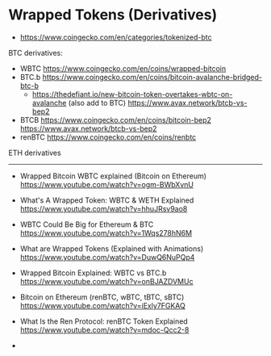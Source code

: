 # Wrapped Tokens (Derivatives)

- https://www.coingecko.com/en/categories/tokenized-btc

BTC derivatives:
- WBTC
	https://www.coingecko.com/en/coins/wrapped-bitcoin
- BTC.b
	https://www.coingecko.com/en/coins/bitcoin-avalanche-bridged-btc-b
	- https://thedefiant.io/new-bitcoin-token-overtakes-wbtc-on-avalanche (also add to BTC)
	https://www.avax.network/btcb-vs-bep2
- BTCB
	https://www.coingecko.com/en/coins/bitcoin-bep2
	https://www.avax.network/btcb-vs-bep2
- renBTC
	https://www.coingecko.com/en/coins/renbtc


ETH derivatives

---

- Wrapped Bitcoin WBTC explained (Bitcoin on Ethereum)
  https://www.youtube.com/watch?v=ogm-BWbXvnU
  
- What's A Wrapped Token: WBTC & WETH Explained
  https://www.youtube.com/watch?v=hhuJRsv9ao8
  
- WBTC Could Be Big for Ethereum & BTC
  https://www.youtube.com/watch?v=1Wqs278hN6M
  
- What are Wrapped Tokens (Explained with Animations)
  https://www.youtube.com/watch?v=DuwQ6NuPQp4
  
- Wrapped Bitcoin Explained: WBTC vs BTC.b
  https://www.youtube.com/watch?v=onBJAZDVMUc
  
- Bitcoin on Ethereum (renBTC, wBTC, tBTC, sBTC)
  https://www.youtube.com/watch?v=iExly7FGKAQ
  
- What Is the Ren Protocol: renBTC Token Explained
  https://www.youtube.com/watch?v=mdoc-Qcc2-8
  
- 
